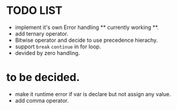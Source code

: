 # TODO LIST

- implement it's own Error handling ** currently working **.
- add ternary operator.
- Bitwise operator and decide to use precedence hierachy.
- support `break` `continue` in for loop.
- devided by zero handling.

# to be decided.
- make it runtime error if var is declare but not assign any value.
- add comma operator.